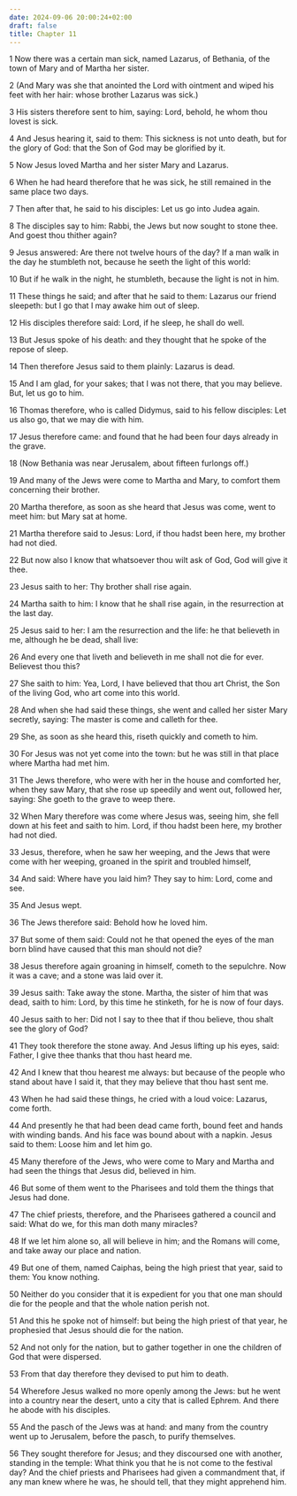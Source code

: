 ```yaml
---
date: 2024-09-06 20:00:24+02:00
draft: false
title: Chapter 11
---
```




1 Now there was a certain man sick, named Lazarus, of Bethania, of the town of Mary and of Martha her sister.

2 (And Mary was she that anointed the Lord with ointment and wiped his feet with her hair: whose brother Lazarus was sick.)

3 His sisters therefore sent to him, saying: Lord, behold, he whom thou lovest is sick.

4 And Jesus hearing it, said to them: This sickness is not unto death, but for the glory of God: that the Son of God may be glorified by it.

5 Now Jesus loved Martha and her sister Mary and Lazarus.

6 When he had heard therefore that he was sick, he still remained in the same place two days.

7 Then after that, he said to his disciples: Let us go into Judea again.

8 The disciples say to him: Rabbi, the Jews but now sought to stone thee. And goest thou thither again?

9 Jesus answered: Are there not twelve hours of the day? If a man walk in the day he stumbleth not, because he seeth the light of this world:

10 But if he walk in the night, he stumbleth, because the light is not in him.

11 These things he said; and after that he said to them: Lazarus our friend sleepeth: but I go that I may awake him out of sleep.

12 His disciples therefore said: Lord, if he sleep, he shall do well.

13 But Jesus spoke of his death: and they thought that he spoke of the repose of sleep.

14 Then therefore Jesus said to them plainly: Lazarus is dead.

15 And I am glad, for your sakes; that I was not there, that you may believe. But, let us go to him.

16 Thomas therefore, who is called Didymus, said to his fellow disciples: Let us also go, that we may die with him.

17 Jesus therefore came: and found that he had been four days already in the grave.

18 (Now Bethania was near Jerusalem, about fifteen furlongs off.)

19 And many of the Jews were come to Martha and Mary, to comfort them concerning their brother.

20 Martha therefore, as soon as she heard that Jesus was come, went to meet him: but Mary sat at home.

21 Martha therefore said to Jesus: Lord, if thou hadst been here, my brother had not died.

22 But now also I know that whatsoever thou wilt ask of God, God will give it thee.

23 Jesus saith to her: Thy brother shall rise again.

24 Martha saith to him: I know that he shall rise again, in the resurrection at the last day.

25 Jesus said to her: I am the resurrection and the life: he that believeth in me, although he be dead, shall live:

26 And every one that liveth and believeth in me shall not die for ever. Believest thou this?

27 She saith to him: Yea, Lord, I have believed that thou art Christ, the Son of the living God, who art come into this world.

28 And when she had said these things, she went and called her sister Mary secretly, saying: The master is come and calleth for thee.

29 She, as soon as she heard this, riseth quickly and cometh to him.

30 For Jesus was not yet come into the town: but he was still in that place where Martha had met him.

31 The Jews therefore, who were with her in the house and comforted her, when they saw Mary, that she rose up speedily and went out, followed her, saying: She goeth to the grave to weep there.

32 When Mary therefore was come where Jesus was, seeing him, she fell down at his feet and saith to him. Lord, if thou hadst been here, my brother had not died.

33 Jesus, therefore, when he saw her weeping, and the Jews that were come with her weeping, groaned in the spirit and troubled himself,

34 And said: Where have you laid him? They say to him: Lord, come and see.

35 And Jesus wept.

36 The Jews therefore said: Behold how he loved him.

37 But some of them said: Could not he that opened the eyes of the man born blind have caused that this man should not die?

38 Jesus therefore again groaning in himself, cometh to the sepulchre. Now it was a cave; and a stone was laid over it.

39 Jesus saith: Take away the stone. Martha, the sister of him that was dead, saith to him: Lord, by this time he stinketh, for he is now of four days.

40 Jesus saith to her: Did not I say to thee that if thou believe, thou shalt see the glory of God?

41 They took therefore the stone away. And Jesus lifting up his eyes, said: Father, I give thee thanks that thou hast heard me.

42 And I knew that thou hearest me always: but because of the people who stand about have I said it, that they may believe that thou hast sent me.

43 When he had said these things, he cried with a loud voice: Lazarus, come forth.

44 And presently he that had been dead came forth, bound feet and hands with winding bands. And his face was bound about with a napkin. Jesus said to them: Loose him and let him go.

45 Many therefore of the Jews, who were come to Mary and Martha and had seen the things that Jesus did, believed in him.

46 But some of them went to the Pharisees and told them the things that Jesus had done.

47 The chief priests, therefore, and the Pharisees gathered a council and said: What do we, for this man doth many miracles?

48 If we let him alone so, all will believe in him; and the Romans will come, and take away our place and nation.

49 But one of them, named Caiphas, being the high priest that year, said to them: You know nothing.

50 Neither do you consider that it is expedient for you that one man should die for the people and that the whole nation perish not.

51 And this he spoke not of himself: but being the high priest of that year, he prophesied that Jesus should die for the nation.

52 And not only for the nation, but to gather together in one the children of God that were dispersed.

53 From that day therefore they devised to put him to death.

54 Wherefore Jesus walked no more openly among the Jews: but he went into a country near the desert, unto a city that is called Ephrem. And there he abode with his disciples.

55 And the pasch of the Jews was at hand: and many from the country went up to Jerusalem, before the pasch, to purify themselves.

56 They sought therefore for Jesus; and they discoursed one with another, standing in the temple: What think you that he is not come to the festival day? And the chief priests and Pharisees had given a commandment that, if any man knew where he was, he should tell, that they might apprehend him.

